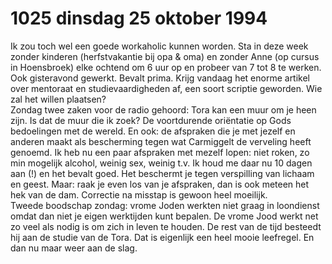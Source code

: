 # 1025 dinsdag 25 oktober 1994
Ik zou toch wel een goede workaholic kunnen worden. Sta in deze week zonder kinderen (herfstvakantie bij opa & oma) en zonder Anne (op cursus in Hoensbroek) elke ochtend om 6 uur op en probeer van 7 tot 8 te werken. Ook gisteravond gewerkt. Bevalt prima. Krijg vandaag het enorme artikel over mentoraat en studievaardigheden af, een soort scriptie geworden. Wie zal het willen plaatsen?  
Zondag twee zaken voor de radio gehoord: Tora kan een muur om je heen zijn. Is dat de muur die ik zoek? De voortdurende oriëntatie op Gods bedoelingen met de wereld. En ook: de afspraken die je met jezelf en anderen maakt als bescherming tegen wat Carmiggelt de verveling heeft genoemd. Ik heb nu een paar afspraken met mezelf lopen: niet roken, zo min mogelijk alcohol, weinig sex, weinig t.v. Ik houd me daar nu 10 dagen aan (!) en het bevalt goed. Het beschermt je tegen verspilling van lichaam en geest. Maar: raak je even los van je afspraken, dan is ook meteen het hek van de dam. Correctie na misstap is gewoon heel moeilijk.  
Tweede boodschap zondag: vrome Joden werkten niet graag in loondienst omdat dan niet je eigen werktijden kunt bepalen. De vrome Jood werkt net zo veel als nodig is om zich in leven te houden. De rest van de tijd besteedt hij aan de studie van de Tora. Dat is eigenlijk een heel mooie leefregel. En dan nu maar weer aan de slag.